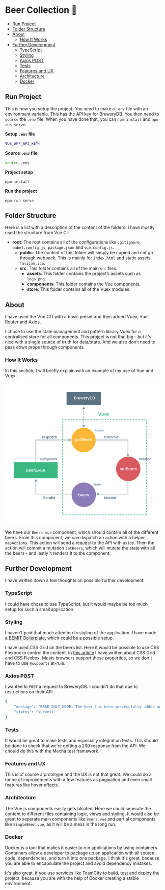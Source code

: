 # Beer Collection 🍺

* [Run Project](#run-project)
* [Folder Structure](#folder-structure)
* [About](#about)
  * [How It Works](#how-it-works)
* [Further Development](#further-development)
  * [TypeScript](#typescript)
  * [Styling](#styling)
  * [Axios POST](#axios-post)
  * [Tests](#tests)
  * [Features and UX](#features-and-ux)
  * [Architecture](#architecture)
  * [Docker](#docker)

## Run Project

This is how you setup the project. You need to make a `.env` file with an environment variable. This has the API key for BreweryDB. You then need to `source` the `.env` file. When you have done that, you can `npm install` and `npm run serve`.

**Setup `.env` file**

```sh
VUE_APP_API_KEY=
```

**Source `.env` file**

```sh
source .env
```

**Project setup**
```
npm install
```

**Run the project**
```
npm run serve
```

## Folder Structure

Here is a list with a description of the content of the folders. I have mostly used the structure from Vue Cli.

* **root**: The root contains all of the configurations like `.gitignore`, `babel.config.js`, `package.json` and `vue.config.js`.
  * **public**: The content of this folder will simply be copied and not go through webpack. This is mainly for `index.html` and static assets `favicon.ico`.
  * **src**: This folder contains all of the main `src` files.
    * **assets**: This folder contains the project’s assets such as `logo.png`.
    * **components**: This folder contains the Vue components.
    * **store**: This folder contains all of the Vuex modules.

## About

I have used the Vue CLI with a basic preset and then added Vuex, Vue Router and Axios.

I chose to use the state management and pattern library Vuex for a centralised store for all components. This project is not that big - but it's nice with a single source of truth for data/state. And we also don't need to pass down props through components.

### How It Works

In this section, I will briefly explain with an example of my use of Vue and Vuex.

![vuex](vuex-export.png)

We have our `Beers.vue` component, which should contain all of the different beers. From this component, we can dispatch an action with a helper `mapActions`. This action will send a request to the API with `axios`. Then the action will commit a mutation `setBeers`, which will mutate the state with all the beers - and lastly it renders it to the component.

## Further Development

I have written down a few thoughts on possible further development.

### TypeScript

I could have chose to use TypeScript, but it would maybe be too much setup for such a small application.

### Styling

I haven't paid that much attention to styling of the application. I have made a [BEMIT Boilerplate](https://github.com/steffenpedersen/bemit-boilerplate), which could be a possible setup.

I have used CSS Grid on the beers list. Here it would be possible to use CSS Flexbox to control the content. In [this article](https://dev.to/steffenpedersen/css-now-and-the-future-28n3) I have written about CSS Grid and CSS Flexbox. Mosts browsers support these properties, so we don't have to use `@supports` at-rule.

### Axios POST

I wanted to `POST` a request to BreweryDB. I couldn't do that due to restrictions on their API.

```sh
{
    "message": "READ ONLY MODE: The beer has been successfully added and is waiting to be approved by our administrators.",
    "status": "success"
}
```

### Tests

It would be great to make tests and especially integration tests. This should be done to check that we're getting a 200 response from the API. We chould do this with the Mocha test framework.

### Features and UX

This is of course a prototype and the UX is not that great. We could do a tonne of improvements with a few features as pagination and even small features like hover effects.

### Architecture

The Vue.js components easily gets bloated. Here we could seperate the content to different files containing logic, views and styling. It would also be great to seperate main components like `Beers.vue` and partial components like `SingleBeer.vue`, as it will be a mess in the long run.

### Docker

Docker is a tool that makes it easier to run applications by using containers. Containers allow a developer to package up an application with all source code, dependencies, and turn it into one package. I think it's great, because you are able to encapsulate the project and avoid dependency mistakes.

It's also great, if you use services like [TeamCity](https://www.jetbrains.com/teamcity/) to build, test and deploy the project, because you are with the help of Docker creating a stable environment.
